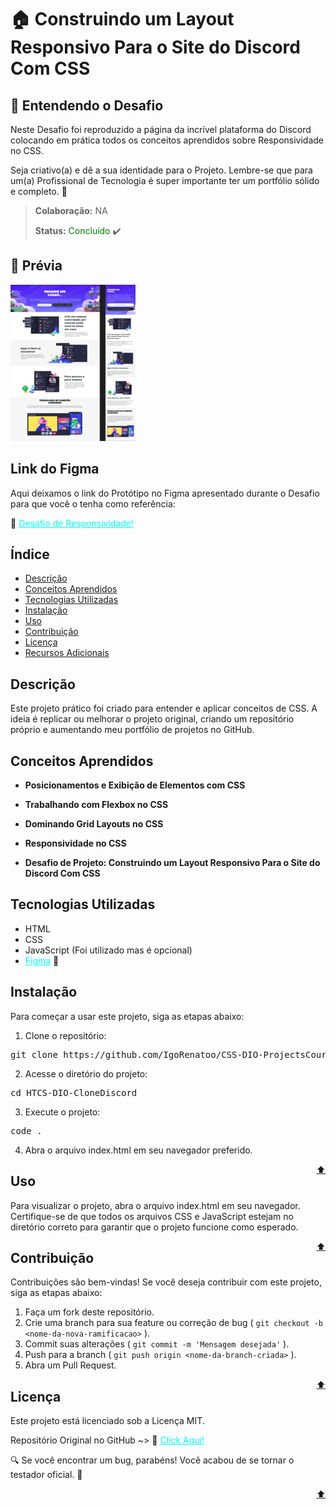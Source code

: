 # 🏠 Construindo um Layout Responsivo Para o Site do Discord Com CSS

## 🧠 Entendendo o Desafio 

Neste Desafio foi reproduzido a página da incrível plataforma do Discord colocando em prática todos os conceitos aprendidos sobre Responsividade no CSS.

Seja criativo(a) e dê a sua identidade para o Projeto. Lembre-se que para um(a) Profissional de Tecnologia é super importante ter um portfólio sólido e completo. 🚀 

> **Colaboração:** NA
>
> **Status:** <span style="color: green"> Concluído </span> ✔️

## 👀 Prévia

![alt text](./assets/imagens/previa-project.png)
## Link do Figma

Aqui deixamos o link do Protótipo no Figma apresentado durante o Desafio para que você o tenha como referência:

🔗 <a style="color: aqua" href="https://www.figma.com/design/NRBYrG5d4DSzObv7dpTqoM/Desafio-Responsividade---DIO?node-id=0-1&t=11mVTau64vWgsZmU-0">Desafio de Responsividade!</a> 

## Índice

- [Descrição](#descrição)
- [Conceitos Aprendidos](#conceitos-aprendidos)
- [Tecnologias Utilizadas](#tecnologias-utilizadas)
- [Instalação](#instalação)
- [Uso](#uso)
- [Contribuição](#contribuição)
- [Licença](#licença)
- [Recursos Adicionais](#recursos-adicionais)

## Descrição

Este projeto prático foi criado para entender e aplicar conceitos de CSS. A ideia é replicar ou melhorar o projeto original, criando um repositório próprio e aumentando meu portfólio de projetos no GitHub.

## Conceitos Aprendidos

- **Posicionamentos e Exibição de Elementos com CSS**

- **Trabalhando com Flexbox no CSS**

- **Dominando Grid Layouts no CSS**

- **Responsividade no CSS**

- **Desafio de Projeto: Construindo um Layout Responsivo Para o Site do Discord Com CSS**

## Tecnologias Utilizadas

- HTML
- CSS
- JavaScript (Foi utilizado mas é opcional)
- <a style="color: aqua" href="https://www.figma.com">Figma</a> 🔗

## Instalação
Para começar a usar este projeto, siga as etapas abaixo:

1. Clone o repositório:
<pre>git clone https://github.com/IgoRenatoo/CSS-DIO-ProjectsCourseCSS</pre>

2. Acesse o diretório do projeto:
<pre>cd HTCS-DIO-CloneDiscord</pre>

3. Execute o projeto:
<pre>code .</pre>

4. Abra o arquivo index.html em seu navegador preferido.

<span font-size="12px" style="float: right">[⬆️](#índice)</span>

## Uso
Para visualizar o projeto, abra o arquivo index.html em seu navegador. Certifique-se de que todos os arquivos CSS e JavaScript estejam no diretório correto para garantir que o projeto funcione como esperado.

<span font-size="12px" style="float: right">[⬆️](#índice)</span>

## Contribuição
Contribuições são bem-vindas! Se você deseja contribuir com este projeto, siga as etapas abaixo:

1. Faça um fork deste repositório.
1. Crie uma branch para sua feature ou correção de bug ( `git checkout -b <nome-da-nova-ramificacao>` ).
1. Commit suas alterações ( `git commit -m 'Mensagem desejada'` ).
1. Push para a branch ( `git push origin <nome-da-branch-criada>` ).
1. Abra um Pull Request.

<span font-size="12px" style="float: right">[⬆️](#índice)</span>

## Licença
Este projeto está licenciado sob a Licença MIT.

Repositório Original no GitHub ~> 🔗 <a style="color: aqua" href="https://github.com/digitalinnovationone/trilha-css-desafio-01">Click Aqui!</a>

🔍 Se você encontrar um bug, parabéns! Você acabou de se tornar o testador oficial. 🎉
 
<span font-size="12px" style="float: right">[⬆️](#índice)</span>